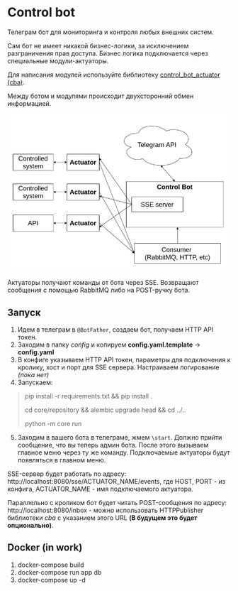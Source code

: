 # Control bot

Телеграм бот для мониторинга и контроля любых внешних систем.

Сам бот не имеет никакой бизнес-логики, за исключением разграничения прав доступа.
Бизнес логика подключается через специальные модули-актуаторы.

Для написания модулей используйте библиотеку [control_bot_actuator (cba)](https://github.com/osipov-andrey/control_bot_actuator).

Между ботом и модулями происходит двухсторонний обмен информацией.

![Alt-текст](https://github.com/osipov-andrey/control_bot/blob/master/docs/main_schema.png?raw=true "Control bot + actuators")

Актуаторы получают команды от бота через SSE. 
Возвращают сообщения с помощью RabbitMQ либо на POST-ручку бота. 

## Запуск

1. Идем в телеграм в `@BotFather`, создаем бот, получаем HTTP API токен.
2. Заходим в папку *config* и копируем **config.yaml.template** -> **config.yaml**
3. В конфиге указываем HTTP API токен, параметры для подключения к кролику, хост и порт для SSE сервера.
   Настраиваем логирование *(пока нет)*
4. Запускаем:
> pip install -r requirements.txt && pip install .
>
> cd core/repository && alembic upgrade head && cd ../..
>  
> python -m core run

5. Заходим в вашего бота в телеграме, жмем `\start`.
   Должно прийти сообщение, что вы теперь админ бота.
   После этого вызываем главное меню через ту же команду.
   Подключаемые актуаторы будут появляться в главном меню.

SSE-сервер будет работать по адресу:
http://localhost:8080/sse/ACTUATOR_NAME/events,
где HOST, PORT - из конфига, ACTUATOR_NAME - имя подключаемого актуатора.

Параллельно с кроликом бот будет читать POST-сообщения по адресу:
http://localhost:8080/inbox - можно использовать HTTPPublisher 
библиотеки *cba* с указанием этого URL **(В будущем это будет опционально)**.

## Docker (in work)

1. docker-compose build
2. docker-compose run app db
3. docker-compose up -d
